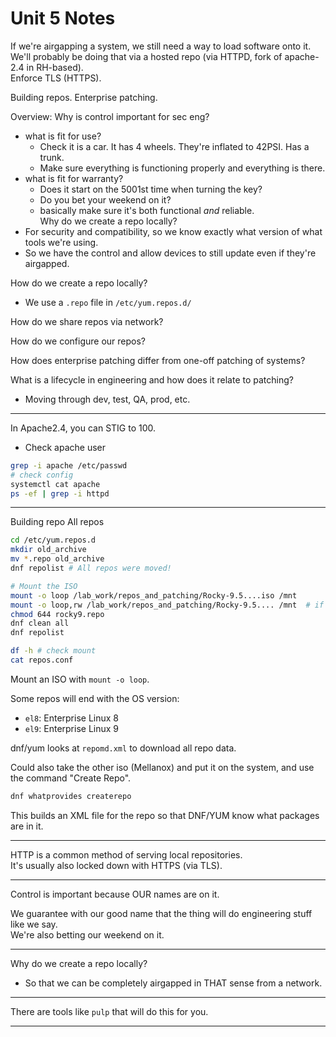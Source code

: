 # Unit 5 Notes

If we're airgapping a system, we still need a way to load software onto it.  
We'll probably be doing that via a hosted repo (via HTTPD, fork of apache-2.4 in RH-based).  
Enforce TLS (HTTPS).  


Building repos. 
Enterprise patching.

Overview:
Why is control important for sec eng?
- what is fit for use?
    - Check it is a car. It has 4 wheels. They're inflated to 42PSI. Has a trunk.
    - Make sure everything is functioning properly and everything is there. 
- what is fit for warranty?
    - Does it start on the 5001st time when turning the key?
    - Do you bet your weekend on it?
    - basically make sure it's both functional *and* reliable.  
Why do we create a repo locally?
- For security and compatibility, so we know exactly what version of what tools we're using.  
- So we have the control and allow devices to still update even if they're airgapped. 

How do we create a repo locally?
- We use a `.repo` file in `/etc/yum.repos.d/`

How do we share repos via network?

How do we configure our repos?

How does enterprise patching differ from one-off patching of systems?

What is a lifecycle in engineering and how does it relate to patching?
- Moving through dev, test, QA, prod, etc.  


---

In Apache2.4, you can STIG to 100.  

* Check apache user
```bash
grep -i apache /etc/passwd
# check config
systemctl cat apache
ps -ef | grep -i httpd
```

---

Building repo
All repos
```bash
cd /etc/yum.repos.d
mkdir old_archive
mv *.repo old_archive
dnf repolist # All repos were moved!
```

```bash
# Mount the ISO
mount -o loop /lab_work/repos_and_patching/Rocky-9.5....iso /mnt
mount -o loop,rw /lab_work/repos_and_patching/Rocky-9.5.... /mnt  # if you want r/w access (readonly by default)
chmod 644 rocky9.repo 
dnf clean all
dnf repolist

df -h # check mount
cat repos.conf
```

Mount an ISO with `mount -o loop`.  

Some repos will end with the OS version:
* `el8`: Enterprise Linux 8
* `el9`: Enterprise Linux 9

dnf/yum looks at `repomd.xml` to download all repo data.  

Could also take the other iso (Mellanox) and put it on the system, and use the command
"Create Repo".  
```bash
dnf whatprovides createrepo
```
This builds an XML file for the repo so that DNF/YUM know what packages are in it.  

---

HTTP is a common method of serving local repositories.  
It's usually also locked down with HTTPS (via TLS).  

---
Control is important because OUR names are on it.  

We guarantee with our good name that the thing will do engineering stuff like we say.  
We're also betting our weekend on it.  

---

Why do we create a repo locally?
- So that we can be completely airgapped in THAT sense from a network.  

---

There are tools like `pulp` that will do this for you.  

---




